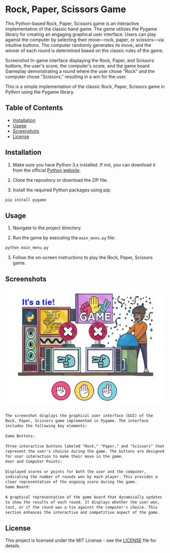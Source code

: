 # Rock, Paper, Scissors Game

This Python-based Rock, Paper, Scissors game is an interactive implementation of the classic hand game. The game utilizes the Pygame library for creating an engaging graphical user interface. Users can play against the computer by selecting their move—rock, paper, or scissors—via intuitive buttons. The computer randomly generates its move, and the winner of each round is determined based on the classic rules of the game.

Screenshot
In-game interface displaying the Rock, Paper, and Scissors buttons, the user's score, the computer's score, and the game board
Gameplay demonstrating a round where the user chose "Rock" and the computer chose "Scissors," resulting in a win for the user.






This is a simple implementation of the classic Rock, Paper, Scissors game in Python using the Pygame library.

## Table of Contents

- [Installation](#installation)
- [Usage](#usage)
- [Screenshots](#screenshots)
- [License](#license)

## Installation

1. Make sure you have Python 3.x installed. If not, you can download it from the official [Python website](https://www.python.org/downloads/).

2. Clone the repository or download the ZIP file.

3. Install the required Python packages using pip:

```bash
pip install pygame
```

## Usage

1. Navigate to the project directory.

2. Run the game by executing the `main_menu.py` file:

```bash
python main_menu.py
```

3. Follow the on-screen instructions to play the Rock, Paper, Scissors game.

## Screenshots

![Screenshot 1](https://github.com/SOHAMRANA77/Rock-Paper-Scissors_game/blob/f24cc2be71b555d14d6fd995aa0dcb227b38eb2c/Image/Screenshot%201.png)
```

The screenshot displays the graphical user interface (GUI) of the Rock, Paper, Scissors game implemented in Pygame. The interface includes the following key elements:

Game Buttons:

Three interactive buttons labeled "Rock," "Paper," and "Scissors" that represent the user's choices during the game. The buttons are designed for user interaction to make their move in the game.
User and Computer Points:

Displayed scores or points for both the user and the computer, indicating the number of rounds won by each player. This provides a clear representation of the ongoing score during the game.
Game Board:

A graphical representation of the game board that dynamically updates to show the results of each round. It displays whether the user won, lost, or if the round was a tie against the computer's choice. This section enhances the interactive and competitive aspect of the game.
```

## License

This project is licensed under the MIT License - see the [LICENSE](LICENSE) file for details.
